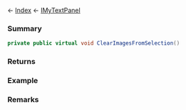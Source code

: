 ← [Index](Api-Index) ← [IMyTextPanel](Sandbox.ModAPI.Ingame.IMyTextPanel)

### Summary

```csharp
private public virtual void ClearImagesFromSelection()
```

### Returns

### Example

### Remarks

